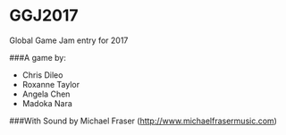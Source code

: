 # GGJ2017
Global Game Jam entry for 2017

###A game by:
* Chris Dileo
* Roxanne Taylor
* Angela Chen
* Madoka Nara

###With Sound by Michael Fraser (http://www.michaelfrasermusic.com)
